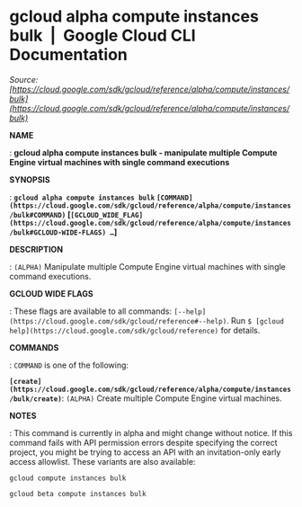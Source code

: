# gcloud alpha compute instances bulk  |  Google Cloud CLI Documentation

*Source: [https://cloud.google.com/sdk/gcloud/reference/alpha/compute/instances/bulk](https://cloud.google.com/sdk/gcloud/reference/alpha/compute/instances/bulk)*

**NAME**

: **gcloud alpha compute instances bulk - manipulate multiple Compute Engine virtual machines with single command executions**

**SYNOPSIS**

: **`gcloud alpha compute instances bulk` `[COMMAND](https://cloud.google.com/sdk/gcloud/reference/alpha/compute/instances/bulk#COMMAND)` [`[GCLOUD_WIDE_FLAG](https://cloud.google.com/sdk/gcloud/reference/alpha/compute/instances/bulk#GCLOUD-WIDE-FLAGS) …`]**

**DESCRIPTION**

: `(ALPHA)` Manipulate multiple Compute Engine virtual machines with
single command executions.

**GCLOUD WIDE FLAGS**

: These flags are available to all commands: `[--help](https://cloud.google.com/sdk/gcloud/reference#--help)`.
Run `$ [gcloud help](https://cloud.google.com/sdk/gcloud/reference)` for details.

**COMMANDS**

: ``COMMAND`` is one of the following:

**`[create](https://cloud.google.com/sdk/gcloud/reference/alpha/compute/instances/bulk/create)`**:
`(ALPHA)` Create multiple Compute Engine virtual machines.

**NOTES**

: This command is currently in alpha and might change without notice. If this
command fails with API permission errors despite specifying the correct project,
you might be trying to access an API with an invitation-only early access
allowlist. These variants are also available:

```
gcloud compute instances bulk
```

```
gcloud beta compute instances bulk
```
